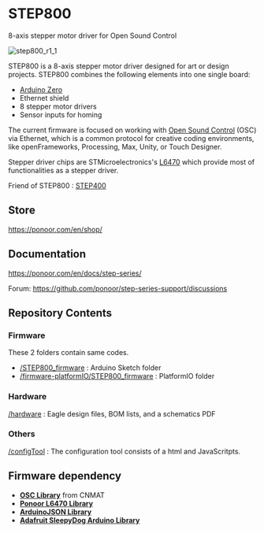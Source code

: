 # STEP800
8-axis stepper motor driver for Open Sound Control

![step800_r1_1](https://user-images.githubusercontent.com/1097902/131634424-28f9508c-f418-4d1a-af06-ffac0bb8adc5.JPG)

STEP800 is a 8-axis stepper motor driver designed for art or design projects. STEP800 combines the following elements into one single board:

- [Arduino Zero](https://www.arduino.cc/en/Guide/ArduinoZero)
- Ethernet shield
- 8 stepper motor drivers
- Sensor inputs for homing

The current firmware is focused on working with [Open Sound Control](http://opensoundcontrol.org/) (OSC) via Ethernet, which is a common protocol for creative coding environments, like openFrameworks, Processing, Max, Unity, or Touch Designer.

Stepper driver chips are STMicroelectronics's [L6470](https://www.st.com/en/motor-drivers/l6470.html) which provide most of functionalities as a stepper driver.


Friend of STEP800 : [STEP400](https://github.com/ponoor/STEP400)

## Store
https://ponoor.com/en/shop/

## Documentation
https://ponoor.com/en/docs/step-series/

Forum: https://github.com/ponoor/step-series-support/discussions

## Repository Contents
### Firmware
These 2 folders contain same codes.
- [/STEP800_firmware](https://github.com/ponoor/STEP800/tree/main/STEP800_firmware) : Arduino Sketch folder
- [/firmware-platformIO/STEP800_firmware](https://github.com/ponoor/STEP800/tree/main/firmware-platformIO/STEP800_firmware) : PlatformIO folder

### Hardware
[/hardware](https://github.com/ponoor/STEP800/tree/main/hardware) : Eagle design files, BOM lists, and a schematics PDF

### Others
[/configTool](https://github.com/ponoor/STEP800/tree/main/configTool) : The configuration tool consists of a html and JavaScritpts.

## Firmware dependency
- **[OSC Library](https://github.com/CNMAT/OSC)** from CNMAT
- **[Ponoor L6470 Library](https://github.com/ponoor/Ponoor_L6470_Library)**
- **[ArduinoJSON Library](https://arduinojson.org/)**
- **[Adafruit SleepyDog Arduino Library](https://github.com/adafruit/Adafruit_SleepyDog)**


